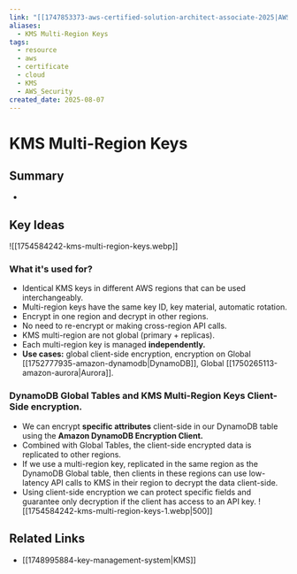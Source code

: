 ```yaml
---
link: "[[1747853373-aws-certified-solution-architect-associate-2025|AWS Certified Solution Architect Associate 2025]]"
aliases:
  - KMS Multi-Region Keys
tags:
  - resource
  - aws
  - certificate
  - cloud
  - KMS
  - AWS_Security
created_date: 2025-08-07
---
```

# KMS Multi-Region Keys
## Summary
- 
## Key Ideas
![[1754584242-kms-multi-region-keys.webp]]
### What it's used for?
- Identical KMS keys in different AWS regions that can be used interchangeably.
- Multi-region keys have the same key ID, key material, automatic rotation.
- Encrypt in one region and decrypt in other regions.
- No need to re-encrypt or making cross-region API calls.
- KMS multi-region are not global (primary + replicas).
- Each multi-region key is managed **independently.**
- **Use cases:** global client-side encryption, encryption on Global [[1752777935-amazon-dynamodb|DynamoDB]], Global [[1750265113-amazon-aurora|Aurora]].

### DynamoDB Global Tables and KMS Multi-Region Keys Client-Side encryption.
- We can encrypt **specific attributes** client-side in our DynamoDB table using the **Amazon DynamoDB Encryption Client.**
- Combined with Global Tables, the client-side encrypted data is replicated to other regions.
- If we use a multi-region key, replicated in the same region as the DynamoDB Global table, then clients in these regions can use low-latency API calls to KMS in their region to decrypt the data client-side.
- Using client-side encryption we can protect specific fields and guarantee only decryption if the client has access to an API key.
![[1754584242-kms-multi-region-keys-1.webp|500]]

## Related Links
- [[1748995884-key-management-system|KMS]]
